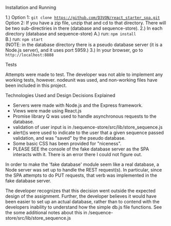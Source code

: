 Installation and Running

1.) Option 1: <code>git clone https://github.com/D3VON/react_starter_spa.git</code> <br>
    Option 2: If you have a zip file, unzip that and cd to that directory. There
    will be two sub-directiries in there  (database and sequence-store).
2.) In each directory (database and sequence-store)
    A.) run: <code>npm install</code> <br>
    B.) run: <code>npm start</code> <br>
    (NOTE: in the database directory there is a pseudo database server (it is a
    Node.js server), and it uses port 5959.)
3.) In your browser, go to <code>http://localhost:8888</code>


Tests

Attempts were made to test.  The developer was not able to implement any working
tests, however.  nodeunit was used, and non-working files have been included in
this project.

Technologies Used and Design Decisions Explained

- Servers were made with Node.js and the Express framework.
- Views were made using React.js
- Promise library Q was used to handle asynchronous requests to the database.
- validation of user input is in /sequence-store/src/lib/store_sequence.js
- alert()s were used to indicate to the user that a given sequence passed 
  validation, and was "saved" by the pseudo database.
- Some basic CSS has been provided for "niceness".
- PLEASE SEE the console of the fake database server as the SPA interacts with
  it.  There is an error there I could not figure out. 

In order to make the 'fake database' module seem like a real database, a
Node server was set up to handle the REST request(s).  In particular, since the
SPA attempts to do PUT requests, that verb was implemented in the fake
database server.

The developer recognizes that this decision went outside the expected design of
the assignment. Further, the developer believes it would have been easier to
set up an actual database, rather than to contend with the developers inability
to understand how the simple db.js file functions. See the some additional notes
about this in /sequence-store/src/lib/store_sequence.js
